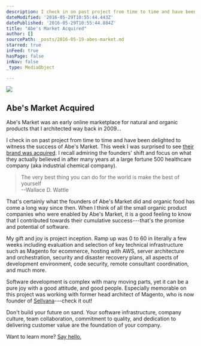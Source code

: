 ```yaml
---
description: I check in on past project from time to time and have been delighted to witness the success of Abe’s Market. This week I was surprised to see their brand was acquired. I recall admiring the founders’ shift and focus on what they actually believed in after many years at a large fortune 500 healthcare company (aka industrial chemical company).
dateModified: '2016-05-29T10:55:44.443Z'
datePublished: '2016-05-29T10:55:44.884Z'
title: "Abe's Market Acquired"
author: []
sourcePath: _posts/2016-05-19-abes-market.md
starred: true
inFeed: true
hasPage: false
inNav: false
_type: MediaObject

---
```

<article style=""><img src="https://the-grid-user-content.s3-us-west-2.amazonaws.com/b737e5cb-2f21-4272-91e5-8f84b1c89a74.jpg" /><h1>Abe's Market Acquired</h1><p>Abe's Market was an early online marketplace for natural and organic products that I architected way back in 2009... </p></article>

I check in on past project from time to time and have been delighted to witness the success of Abe's Market. This week I was surprised to see [their brand was acquired][0]. I recall admiring the founders' shift and focus on what they actually believed in after many years at a large fortune 500 healthcare company (aka industrial chemical company).

> The very best thing you can do for the world is make the best of yourself   
> --Wallace D. Wattle

That's certainly what the founders of Abe's Market did and organic food has come a long way since then. When I think of all the small organic product companies who were enabled by Abe's Market, it is a good feeling to know that I contributed towards their cumulative success---that's the promise and potential of software.

My gift and joy is project inception. Ramp up was 0 to 60 in literally a few weeks including evaluation and selection of key technical infrastructure such as Magento for ecommerce, hosting with AWS, server architecture and orchestration, security and disaster recovery plans, all aspects of development environment, code security, remote consultant coordination, and much more.

Software development is complex with many moving parts, yet it can be a pure joy with a good attitude, and good people. Especially memorable on this project was working with former head architect of Magento, who is now founder of [Sellvana][1]---check it out!

Don't build your future on sand. Your software infrastructure, company culture, team collaboration, commitment to quality, and dedication to delivering customer value are the foundation of your company.

Want to learn more? [Say hello.][2]

[0]: https://www.dropbox.com/s/l1riddrq2qpn0nm/abesmarket-acquisition.pdf?dl=0
[1]: https://www.sellvana.com/
[2]: https://calendly.com/swidnikk